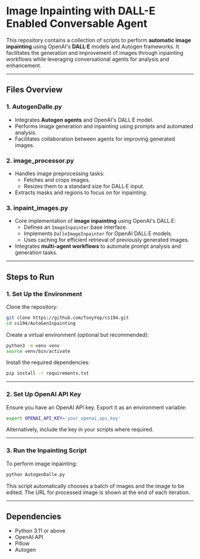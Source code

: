 # Image Inpainting with DALL-E Enabled Conversable Agent

This repository contains a collection of scripts to perform **automatic image inpainting** using OpenAI's **DALL·E** models and Autogen frameworks. It facilitates the generation and improvement of images through inpainting workflows while leveraging conversational agents for analysis and enhancement.

---

## **Files Overview**

### 1. **AutogenDalle.py**
   - Integrates **Autogen agents** and OpenAI's DALL·E model.
   - Performs image generation and inpainting using prompts and automated analysis.
   - Facilitates collaboration between agents for improving generated images.

### 2. **image_processor.py**
   - Handles image preprocessing tasks:
     - Fetches and crops images.
     - Resizes them to a standard size for DALL·E input.
   - Extracts masks and regions to focus on for inpainting.

### 3. **inpaint_images.py**
   - Core implementation of **image inpainting** using OpenAI's DALL·E:
     - Defines an `ImageInpainter` base interface.
     - Implements `DalleImageInpainter` for OpenAI DALL·E models.
     - Uses caching for efficient retrieval of previously generated images.
   - Integrates **multi-agent workflows** to automate prompt analysis and generation tasks.

---

## **Steps to Run**

### 1. **Set Up the Environment**

   Clone the repository:
   ```bash
   git clone https://github.com/TonyYep/cs194.git
   cd cs194/AutoGenInpainting
   ```

   Create a virtual environment (optional but recommended):
   ```bash
   python3 -m venv venv
   source venv/bin/activate
   ```

   Install the required dependencies:
   ```bash
   pip install -r requirements.txt
   ```

---

### 2. **Set Up OpenAI API Key**

Ensure you have an OpenAI API key. Export it as an environment variable:
```bash
export OPENAI_API_KEY='your_openai_api_key'
```

Alternatively, include the key in your scripts where required.

---

### 3. **Run the Inpainting Script**

To perform image inpainting:
```bash
python AutogenDalle.py
```

This script automatically chooses a batch of images and the image to be edited. The URL for processed image is shown at the end of each iteration. 

---


## **Dependencies**
- Python 3.11 or above
- OpenAI API
- Pillow
- Autogen
